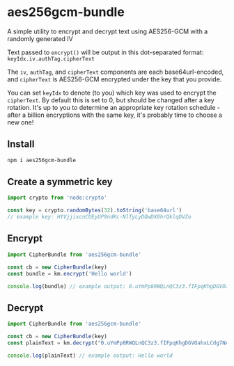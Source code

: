 # aes256gcm-bundle

A simple utility to encrypt and decrypt text using AES256-GCM with a randomly generated IV

Text passed to `encrypt()` will be output in this dot-separated format:
`keyIdx.iv.authTag.cipherText`

The `iv`, `authTag`, and `cipherText` components are each base64url-encoded, and `cipherText` is AES256-GCM encrypted under the key that you provide.

You can set `keyIdx` to denote (to you) which key was used to encrypt the `cipherText`.  By default this is set to 0, but should be changed after a key rotation.
It's up to you to determine an appropriate key rotation schedule - after a billion encryptions with the same key, it's probably time to choose a new one!

## Install
```bash
npm i aes256gcm-bundle
```


## Create a symmetric key 
```typescript
import crypto from 'node:crypto'

const key = crypto.randomBytes(32).toString('base64url')
// example key: HtVjjixcnCUEyUP9ndKc-NlTyLyDQwDX0hrQklqDVZo
```


## Encrypt
```typescript
import CipherBundle from 'aes256gcm-bundle'

const cb = new CipherBundle(key)
const bundle = km.encrypt('Hello world')

console.log(bundle) // example output: 0.uYmPp8RWQLnQC3z3.fIFpqKhgDGVOahxLCdg7NA.vBDezhOldki8_5E

```


## Decrypt
```typescript
import CipherBundle from 'aes256gcm-bundle'

const cb = new CipherBundle(key)
const plainText = km.decrypt("0.uYmPp8RWQLnQC3z3.fIFpqKhgDGVOahxLCdg7NA.vBDezhOldki8_5E")

console.log(plainText) // example output: Hello world
```
